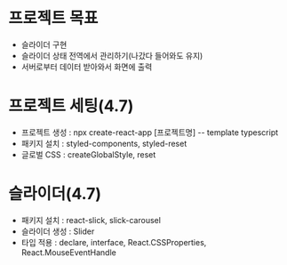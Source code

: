 # 프로젝트 목표

- 슬라이더 구현
- 슬라이더 상태 전역에서 관리하기(나갔다 들어와도 유지)
- 서버로부터 데이터 받아와서 화면에 출력

# 프로젝트 세팅(4.7)

- 프로젝트 생성 : npx create-react-app [프로젝트명] -- template typescript
- 패키지 설치 : styled-components, styled-reset
- 글로벌 CSS : createGlobalStyle, reset

# 슬라이더(4.7)

- 패키지 설치 : react-slick, slick-carousel
- 슬라이더 생성 : Slider
- 타입 적용 : declare, interface, React.CSSProperties, React.MouseEventHandle<HTMLDivElement>
